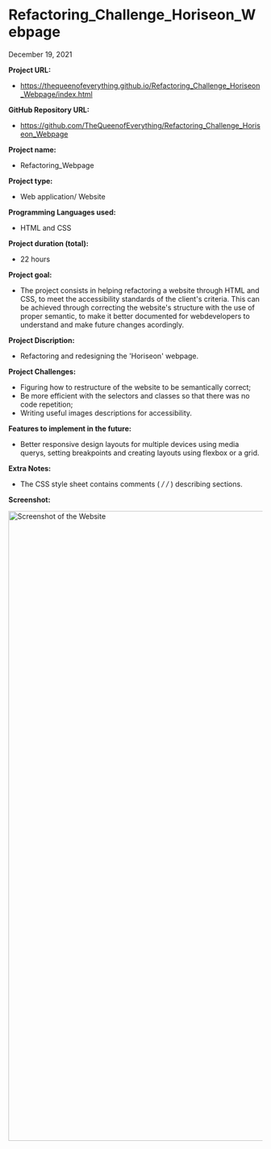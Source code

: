 # Refactoring_Challenge_Horiseon_Webpage

December 19,  2021

**Project URL:** 
- https://thequeenofeverything.github.io/Refactoring_Challenge_Horiseon_Webpage/index.html


**GitHub Repository URL:** 
- https://github.com/TheQueenofEverything/Refactoring_Challenge_Horiseon_Webpage


**Project name:** 
- Refactoring_Webpage


**Project type:** 
- Web application/ Website


**Programming Languages used:** 
- HTML and CSS


**Project duration (total):** 
- 22 hours


**Project goal:** 
- The project consists in helping refactoring a website through HTML and CSS, to meet the accessibility standards of the client's criteria. This can be achieved through correcting the website's structure with the use of proper semantic, to make it better documented for webdevelopers to understand and make future changes acordingly.


**Project Discription:**
- Refactoring and redesigning the 'Horiseon' webpage. 


**Project Challenges:**
- Figuring how to restructure of the website to be semantically correct;
- Be more efficient with the selectors and classes so that there was no code repetition; 
- Writing useful images descriptions for accessibility.


**Features to implement in the future:**
- Better responsive design layouts for multiple devices using media querys, setting breakpoints and creating layouts using flexbox or a grid. 



**Extra Notes:**
- The CSS style sheet contains comments ( */ /* ) describing sections.





**Screenshot:**

<img width="1249" alt="Screenshot of the Website" src="https://user-images.githubusercontent.com/65464431/147425197-959bf46a-26cc-4d3f-be8d-1dab990eac9f.png">
